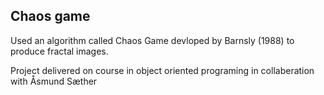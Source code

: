 ## Chaos game
Used an algorithm called Chaos Game devloped by Barnsly (1988) to produce fractal images.

Project delivered on course in object oriented programing in collaberation with Åsmund Sæther 






